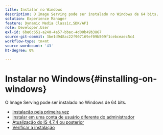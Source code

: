 ```yaml
---
title: Instalar no Windows
description: O Image Serving pode ser instalado no Windows de 64 bits.
solution: Experience Manager
feature: Dynamic Media Classic,SDK/API
role: Developer,User
exl-id: 6be6c651-a240-4a57-bbac-4d00b49b3867
source-git-commit: 3be1d948ac22f907169ef09b509f1cebceaec5c4
workflow-type: tm+mt
source-wordcount: '43'
ht-degree: 0%

---
```


# Instalar no Windows{#installing-on-windows}

O Image Serving pode ser instalado no Windows de 64 bits.

* [Instalação pela primeira vez](t-first-time-installation-win.md)
* [Instalar em uma conta de usuário diferente do administrador](t-diff-account-win.md)
* [Atualização do IS 4.7.4 ou posterior](t-update-win.md)
* [Verificar a instalação](t-verify-win.md)
